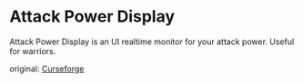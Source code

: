 # Attack Power Display

Attack Power Display is an UI realtime monitor for your attack power. Useful for warriors.

original: [Curseforge](https://www.curseforge.com/wow/addons/attack-power-display)
